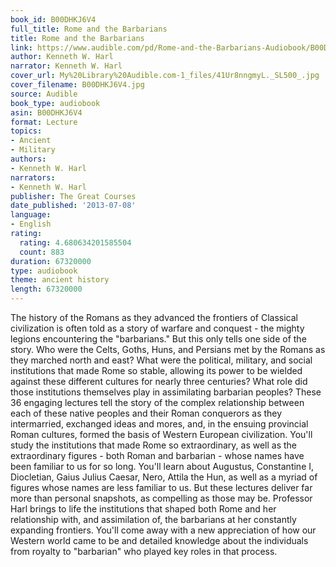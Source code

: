 ```yaml
---
book_id: B00DHKJ6V4
full_title: Rome and the Barbarians
title: Rome and the Barbarians
link: https://www.audible.com/pd/Rome-and-the-Barbarians-Audiobook/B00DHKJ6V4
author: Kenneth W. Harl
narrator: Kenneth W. Harl
cover_url: My%20Library%20Audible.com-1_files/41Ur8nngmyL._SL500_.jpg
cover_filename: B00DHKJ6V4.jpg
source: Audible
book_type: audiobook
asin: B00DHKJ6V4
format: Lecture
topics:
- Ancient
- Military
authors:
- Kenneth W. Harl
narrators:
- Kenneth W. Harl
publisher: The Great Courses
date_published: '2013-07-08'
language:
- English
rating:
  rating: 4.680634201585504
  count: 883
duration: 67320000
type: audiobook
theme: ancient history
length: 67320000
---
```

The history of the Romans as they advanced the frontiers of Classical civilization is often told as a story of warfare and conquest - the mighty legions encountering the "barbarians." But this only tells one side of the story.
Who were the Celts, Goths, Huns, and Persians met by the Romans as they marched north and east? What were the political, military, and social institutions that made Rome so stable, allowing its power to be wielded against these different cultures for nearly three centuries? What role did those institutions themselves play in assimilating barbarian peoples?
These 36 engaging lectures tell the story of the complex relationship between each of these native peoples and their Roman conquerors as they intermarried, exchanged ideas and mores, and, in the ensuing provincial Roman cultures, formed the basis of Western European civilization.
You'll study the institutions that made Rome so extraordinary, as well as the extraordinary figures - both Roman and barbarian - whose names have been familiar to us for so long. You'll learn about Augustus, Constantine I, Diocletian, Gaius Julius Caesar, Nero, Attila the Hun, as well as a myriad of figures whose names are less familiar to us.
But these lectures deliver far more than personal snapshots, as compelling as those may be. Professor Harl brings to life the institutions that shaped both Rome and her relationship with, and assimilation of, the barbarians at her constantly expanding frontiers. You'll come away with a new appreciation of how our Western world came to be and detailed knowledge about the individuals from royalty to "barbarian" who played key roles in that process.
